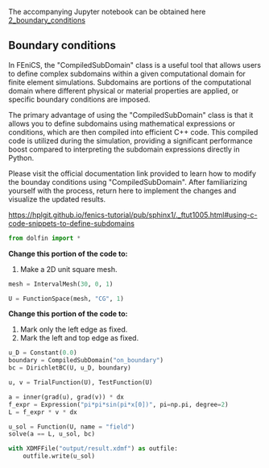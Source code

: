 The accompanying Jupyter notebook can be obtained here [2_boundary_conditions](../../../src/day-1/exercises/2_boundary_conditions.ipynb)



## Boundary conditions

In FEniCS, the "CompiledSubDomain" class is a useful tool that allows users to define complex subdomains within a given computational domain for finite element simulations. Subdomains are portions of the computational domain where different physical or material properties are applied, or specific boundary conditions are imposed.

The primary advantage of using the "CompiledSubDomain" class is that it allows you to define subdomains using mathematical expressions or conditions, which are then compiled into efficient C++ code. This compiled code is utilized during the simulation, providing a significant performance boost compared to interpreting the subdomain expressions directly in Python.

Please visit the official documentation link provided to learn how to modify the bounday conditions using "CompiledSubDomain". After familiarizing yourself with the process, return here to implement the changes and visualize the updated results.

<https://hplgit.github.io/fenics-tutorial/pub/sphinx1/._ftut1005.html#using-c-code-snippets-to-define-subdomains>


```python
from dolfin import *
```

**Change this portion of the code to:**
1. Make a 2D unit square mesh.


```python
mesh = IntervalMesh(30, 0, 1)
```


```python
U = FunctionSpace(mesh, "CG", 1)
```

**Change this portion of the code to:**
1. Mark only the left edge as fixed.
2. Mark the left and top edge as fixed.


```python
u_D = Constant(0.0)
boundary = CompiledSubDomain("on_boundary")
bc = DirichletBC(U, u_D, boundary)
```


```python
u, v = TrialFunction(U), TestFunction(U)

a = inner(grad(u), grad(v)) * dx
f_expr = Expression("pi*pi*sin(pi*x[0])", pi=np.pi, degree=2)
L = f_expr * v * dx

u_sol = Function(U, name = "field")
solve(a == L, u_sol, bc)

with XDMFFile("output/result.xdmf") as outfile:
    outfile.write(u_sol)
```
